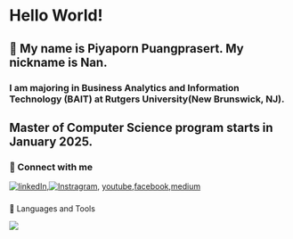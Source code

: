 # Hello World! 
## 👋 My name is Piyaporn Puangprasert. My nickname is Nan.
### I am majoring in Business Analytics and Information Technology (BAIT) at Rutgers University(New Brunswick, NJ).
## Master of Computer Science program starts in January 2025.

### 🤝 Connect with me <be>
[![linkedIn](https://skillicons.dev/icons?i=linkedin)](https://www.linkedin.com/in/piyapornp/),[![Instragram](https://skillicons.dev/icons?i=instagram)](https://www.instagram.com/puangprasert_nan/), [youtube](https://www.youtube.com/@nanpiyaporn),[facebook](https://www.facebook.com/nanPiyapornPP),[medium](https://medium.com/@piyapornp) 

### 

🧠 Languages and Tools
<p align="left">
  <a href="https://skillicons.dev">
    <img src="https://skillicons.dev/icons?i=s,html,css,py,r,react,gcp, mysql, figma" />
  </a>
</p>

